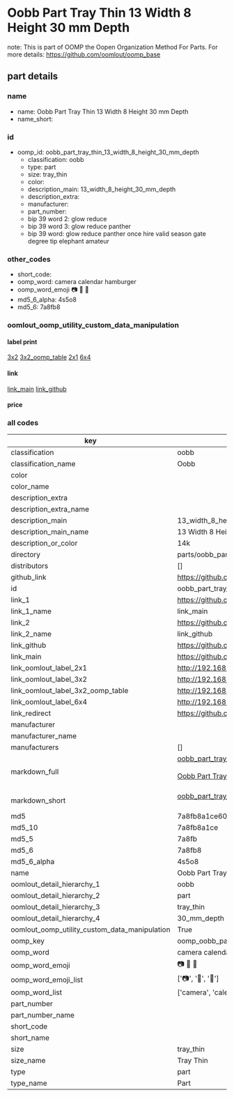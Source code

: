 # Oobb Part Tray Thin 13 Width 8 Height 30 mm Depth  

note: This is part of OOMP the Oopen Organization Method For Parts. For more details: https://github.com/oomlout/oomp_base

##  part details
  







### name
* name: Oobb Part Tray Thin 13 Width 8 Height 30 mm Depth
* name_short: 
### id
* oomp_id: oobb_part_tray_thin_13_width_8_height_30_mm_depth
  * classification: oobb
  * type: part
  * size: tray_thin
  * color: 
  * description_main: 13_width_8_height_30_mm_depth
  * description_extra: 
  * manufacturer: 
  * part_number: 
  * bip 39 word 2: glow reduce
  * bip 39 word 3: glow reduce panther
  * bip 39 word: glow reduce panther once hire valid season gate degree tip elephant amateur

### other_codes
* short_code: 
* oomp_word: camera calendar hamburger
* oomp_word_emoji :camera: :calendar: :hamburger:
* md5_6_alpha: 4s5o8
* md5_6: 7a8fb8






### oomlout_oomp_utility_custom_data_manipulation
#### label print
[3x2](http://192.168.1.245:1112/?label=oomp%204s5o8)
[3x2_oomp_table](http://192.168.1.108:1112/?label=oomp%204s5o8)
[2x1](http://192.168.1.242:1112/?label=oomp%204s5o8)
[6x4](http://192.168.1.55:1112/?label=oomp%204s5o8)    

#### link

[link_main](https://github.com/oomlout/oomlout_oomp_version_1_messy/tree/main/parts/oobb_part_tray_thin_13_width_8_height_30_mm_depth) [link_github](https://github.com/oomlout/oomlout_oomp_version_1_messy/tree/main/parts/oobb_part_tray_thin_13_width_8_height_30_mm_depth)                             

#### price







### all codes 
| key | value |  
| --- | --- |  
| classification | oobb |  
| classification_name | Oobb |  
| color |  |  
| color_name |  |  
| description_extra |  |  
| description_extra_name |  |  
| description_main | 13_width_8_height_30_mm_depth |  
| description_main_name | 13 Width 8 Height 30 mm Depth |  
| description_or_color | 14k |  
| directory | parts/oobb_part_tray_thin_13_width_8_height_30_mm_depth |  
| distributors | [] |  
| github_link | https://github.com/oomlout/oomlout_oomp_part_src/tree/main/parts/oobb_part_tray_thin_13_width_8_height_30_mm_depth |  
| id | oobb_part_tray_thin_13_width_8_height_30_mm_depth |  
| link_1 | https://github.com/oomlout/oomlout_oomp_version_1_messy/tree/main/parts/oobb_part_tray_thin_13_width_8_height_30_mm_depth |  
| link_1_name | link_main |  
| link_2 | https://github.com/oomlout/oomlout_oomp_version_1_messy/tree/main/parts/oobb_part_tray_thin_13_width_8_height_30_mm_depth |  
| link_2_name | link_github |  
| link_github | https://github.com/oomlout/oomlout_oomp_version_1_messy/tree/main/parts/oobb_part_tray_thin_13_width_8_height_30_mm_depth |  
| link_main | https://github.com/oomlout/oomlout_oomp_version_1_messy/tree/main/parts/oobb_part_tray_thin_13_width_8_height_30_mm_depth |  
| link_oomlout_label_2x1 | http://192.168.1.242:1112/?label=oomp%204s5o8 |  
| link_oomlout_label_3x2 | http://192.168.1.245:1112/?label=oomp%204s5o8 |  
| link_oomlout_label_3x2_oomp_table | http://192.168.1.108:1112/?label=oomp%204s5o8 |  
| link_oomlout_label_6x4 | http://192.168.1.55:1112/?label=oomp%204s5o8 |  
| link_redirect | https://github.com/oomlout/oomlout_oomp_version_1_messy/tree/main/parts/oobb_part_tray_thin_13_width_8_height_30_mm_depth |  
| manufacturer |  |  
| manufacturer_name |  |  
| manufacturers | [] |  
| markdown_full | [oobb_part_tray_thin_13_width_8_height_30_mm_depth](none)<br>[](none)<br>[Oobb Part Tray Thin 13 Width 8 Height 30 Mm Depth](none)<br><br> |  
| markdown_short | [oobb_part_tray_thin_13_width_8_height_30_mm_depth](none)<br><br> |  
| md5 | 7a8fb8a1ce605847c33609a93fad031e |  
| md5_10 | 7a8fb8a1ce |  
| md5_5 | 7a8fb |  
| md5_6 | 7a8fb8 |  
| md5_6_alpha | 4s5o8 |  
| name | Oobb Part Tray Thin 13 Width 8 Height 30 mm Depth |  
| oomlout_detail_hierarchy_1 | oobb |  
| oomlout_detail_hierarchy_2 | part |  
| oomlout_detail_hierarchy_3 | tray_thin |  
| oomlout_detail_hierarchy_4 | 30_mm_depth |  
| oomlout_oomp_utility_custom_data_manipulation | True |  
| oomp_key | oomp_oobb_part_tray_thin_13_width_8_height_30_mm_depth |  
| oomp_word | camera calendar hamburger |  
| oomp_word_emoji | :camera: :calendar: :hamburger: |  
| oomp_word_emoji_list | [':camera:', ':calendar:', ':hamburger:'] |  
| oomp_word_list | ['camera', 'calendar', 'hamburger'] |  
| part_number |  |  
| part_number_name |  |  
| short_code |  |  
| short_name |  |  
| size | tray_thin |  
| size_name | Tray Thin |  
| type | part |  
| type_name | Part |  
